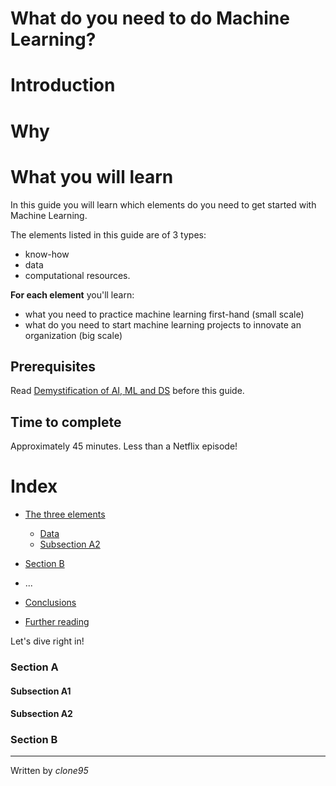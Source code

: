# What do you need to do Machine Learning?

# Introduction 

# Why 

# What you will learn 
In this guide you will learn which elements do you need to get started with Machine Learning.

The elements listed in this guide are of 3 types: 
 - know-how
 - data
 - computational resources.

**For each element** you'll learn:
- what you need to practice machine learning first-hand (small scale)
- what do you need to start machine learning projects to innovate an organization (big scale)


## Prerequisites
Read [Demystification of AI, ML and DS](Demystification.md) before this guide.

## Time to complete
Approximately 45 minutes. Less than a Netflix episode!

# Index
 - [The three elements](#The-three-elements)
   - [Data](#subsection-a1)
   - [Subsection A2](#subsection-a2)
 - [Section B](#section-b)
 - ...

 - [Conclusions](#Conclusions)
 - [Further reading](#Further-reading)

Let's dive right in!
 
### Section A

 
#### Subsection A1

#### Subsection A2

### Section B


----
Written by _clone95_

